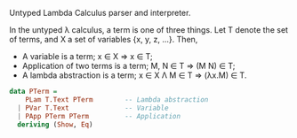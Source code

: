 
Untyped Lambda Calculus parser and interpreter.

In the untyped λ calculus, a term is one of three things. Let T denote the set of terms, and X a set of variables {x, y, z, ...}. Then,

* A variable is a term; x ∈ X ⇒ x ∈ T;
* Application of two terms is a term; M, N ∈ T ⇒ (M N) ∈ T;
* A lambda abstraction is a term; x ∈ X Λ M ∈ T ⇒ (λx.M) ∈ T.

```haskell
data PTerm =
    PLam T.Text PTerm        -- Lambda abstraction
  | PVar T.Text              -- Variable
  | PApp PTerm PTerm         -- Application
  deriving (Show, Eq)
```
